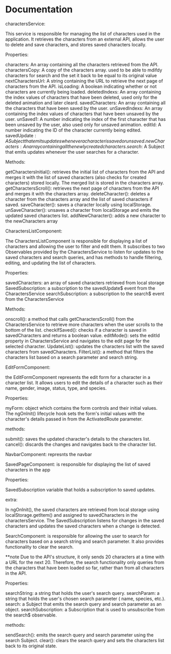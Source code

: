 # Documentation

charactersService:

This service is responsible for managing the list of characters used in the application. It retrieves the characters from an external API, allows the user to delete and save characters, and stores saved characters locally.

Properties:

characters: An array containing all the characters retrieved from the API.
charactersCopy: A copy of the characters array. used to be able to mdifdy characters for search and the set it back to be equal to its original value
nextCharactersUrl: A string containing the URL to retrieve the next page of characters from the API.
isLoading: A boolean indicating whether or not characters are currently being loaded.
deletedIndexs: An array containing the index values of characters that have been deleted, used only for the deleted animation and later cleard.
savedCharacters: An array containing all the characters that have been saved by the user.
unSavedIndexs: An array containing the index values of characters that have been unsaved by the user.
unSaved1: A number indicating the index of the first character that has been unsaved by the user, also used only for unsaved animation.
editId: A number indicating the ID of the character currently being edited.
savedUpdate$: A Subject that emits updates whenever a character is saved or unsaved.
newCharacters: An array containing all the newly created characters.
search$: A Subject that emits updates whenever the user searches for a character.

Methods:

getCharactersInitial(): retrieves the initial list of characters from the API and merges it with the list of saved characters (also checks for created characters) stored locally. The merged list is stored in the characters array.
getCharactersScroll(): retrieves the next page of characters from the API and merges it with the characters array.
deleteCharacter(): deletes a character from the characters array and the list of saved characters if saved.
saveCharacter(): saves a character locally using localStorage.
unSaveCharacter(): unsaves a character from localStorage and emits the updated saved characters list.
addNewCharacter(): adds a new character to the newCharacters array

CharactersListComponent:

The CharactersListComponent is responsible for displaying a list of characters and allowing the user to filter and edit them. It subscribes to two Observables provided by the CharactersService to listen for updates to the saved characters and search queries, and has methods to handle filtering, editing, and updating the list of characters. 

Properties:

savedCharacters: an array of saved characters retrieved from local storage
SavedSubscription: a subscription to the savedUpdate$ event from the CharactersService
searchSubscription: a subscription to the search$ event from the CharactersService

Methods:

onscroll(): a method that calls getCharactersScroll() from the CharactersService to retrieve more characters when the user scrolls to the bottom of the list.
checkIfSaved(): checks if a character is saved in savedCharacters and returns a boolean value.
editMode(): sets the editId property in CharactersService and navigates to the edit page for the selected character.
UpdateList(): updates the characters list with the saved characters from savedCharacters.
FilterList(): a method that filters the characters list based on a search parameter and search string.

EditFormComponent:

the EditFormComponent represents the edit form for a character in a character list. It allows users to edit the details of a character such as their name, gender, image, status, type, and species.

Properties:

myForm: object which contains the form controls and their initial values. The ngOnInit() lifecycle hook sets the form's initial values with the character's details passed in from the ActivatedRoute parameter.

methods:

submit(): saves the updated character's details to the characters list.
cancel(): discards the changes and navigates back to the character list.

NavbarComponent: represnts the navbar

SavedPageComponent: is responsible for displaying the list of saved characters in the app

Properties:

SavedSubscription variable that holds a subscription to saved updates.

extra:

In ngOnInit(), the saved characters are retrieved from local storage using localStorage.getItem() and assigned to savedCharacters in the charactersService.  The SavedSubscription listens for changes in the saved characters and updates the saved characters when a change is detected.

SearchComponent: is responsible for allowing the user to search for characters based on a search string and search parameter. It also provides functionality to clear the search.

**note Due to the API's structure, it only sends 20 characters at a time with a URL for the next 20. Therefore, the search functionality only queries from the characters that have been loaded so far, rather than from all characters in the API.

Properties:

searchString: a string that holds the user's search query.
searchParam: a string that holds the user's chosen search parameter ( name, species, etc.).
search: a Subject that emits the search query and search parameter as an object.
searchSubscription: a Subscription that is used to unsubscribe from the search$ observable.

methods:

sendSearch(): emits the search query and search parameter using the search Subject.
clear(): clears the search query and sets the characters list back to its original state.









